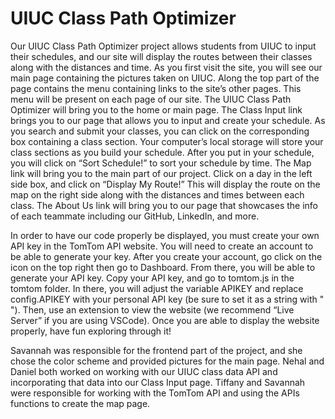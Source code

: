 # UIUC Class Path Optimizer

  Our UIUC Class Path Optimizer project allows students from UIUC to input their schedules, and our site will display the routes between their classes along with the distances and time.
  As you first visit the site, you will see our main page containing the pictures taken on UIUC. Along the top part of the page contains the menu containing links to the site’s other pages. This menu will be present on each page of our site. The UIUC Class Path Optimizer will bring you to the home or main page.
  The Class Input link brings you to our page that allows you to input and create your schedule. As you search and submit your classes, you can click on the corresponding box containing a class section. Your computer’s local storage will store your class sections as you build your schedule. After you put in your schedule, you will click on “Sort Schedule!” to sort your schedule by time.
  The Map link will bring you to the main part of our project. Click on a day in the left side box, and click on “Display My Route!” This will display the route on the map on the right side along with the  distances and times between each class.
The About Us link will bring you to our page that showcases the info of each teammate including our GitHub, LinkedIn, and more.

In order to have our code properly be displayed, you must create your own API key in the TomTom API website. You will need to create an account to be able to generate  your key. After you create your account, go click on the icon on the top right then go to Dashboard. From there, you will be able to generate your API key. Copy your API key, and go to tomtom.js in the tomtom folder. In there, you will adjust the variable APIKEY and replace config.APIKEY with your personal API key (be sure to set it as a string with " "). Then, use an extension to view the website (we recommend “Live Server” if you are using VSCode). Once you are able to display the website properly, have fun exploring through it! 

Savannah was responsible for the frontend part of the project, and she chose the color scheme and provided pictures for the main page.
Nehal and Daniel both worked on working with our UIUC class data API and incorporating that data into our Class Input page.
Tiffany and Savannah were responsible for working with the TomTom API and using the APIs functions to create the map page.
